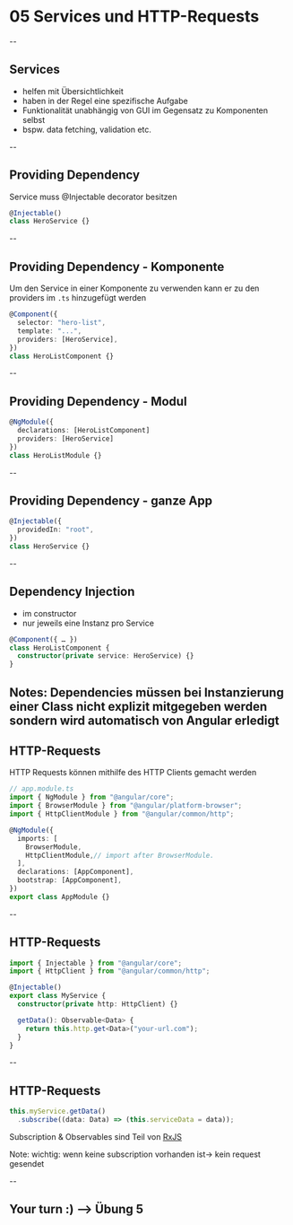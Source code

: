 # 05 Services und HTTP-Requests

--

## Services

- helfen mit Übersichtlichkeit
- haben in der Regel eine spezifische Aufgabe
- Funktionalität unabhängig von GUI im Gegensatz zu Komponenten selbst
- bspw. data fetching, validation etc.

--

## Providing Dependency

Service muss @Injectable decorator besitzen

```typescript
@Injectable()
class HeroService {}
```

--

## Providing Dependency - Komponente

Um den Service in einer Komponente zu verwenden kann er zu den providers im `.ts` hinzugefügt werden

```typescript
@Component({
  selector: "hero-list",
  template: "...",
  providers: [HeroService],
})
class HeroListComponent {}
```

--

## Providing Dependency - Modul

```typescript
@NgModule({
  declarations: [HeroListComponent]
  providers: [HeroService]
})
class HeroListModule {}
```

--

## Providing Dependency - ganze App

```typescript
@Injectable({
  providedIn: "root",
})
class HeroService {}
```

--

## Dependency Injection

- im constructor
- nur jeweils eine Instanz pro Service

```typescript
@Component({ … })
class HeroListComponent {
  constructor(private service: HeroService) {}
}
```
Notes:
Dependencies müssen bei Instanzierung einer Class nicht explizit mitgegeben werden sondern wird automatisch von Angular erledigt
--

## HTTP-Requests

HTTP Requests können mithilfe des HTTP Clients gemacht werden

```typescript [9]
// app.module.ts
import { NgModule } from "@angular/core";
import { BrowserModule } from "@angular/platform-browser";
import { HttpClientModule } from "@angular/common/http";

@NgModule({
  imports: [
    BrowserModule,
    HttpClientModule,// import after BrowserModule.
  ],
  declarations: [AppComponent],
  bootstrap: [AppComponent],
})
export class AppModule {}
```

--

## HTTP-Requests

```typescript
import { Injectable } from "@angular/core";
import { HttpClient } from "@angular/common/http";

@Injectable()
export class MyService {
  constructor(private http: HttpClient) {}

  getData(): Observable<Data> {
    return this.http.get<Data>("your-url.com");
  }
}
```
--

## HTTP-Requests

```typescript
this.myService.getData()
  .subscribe((data: Data) => (this.serviceData = data));
```
Subscription & Observables sind Teil von [RxJS](https://rxjs.dev/)

Note:
wichtig: wenn keine subscription vorhanden ist-> kein request gesendet

--

## Your turn :) --> Übung 5
